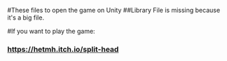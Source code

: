 #These files to open the game on Unity
##Library File is missing because it's a big file.

#If you want to play the game:
### https://hetmh.itch.io/split-head
